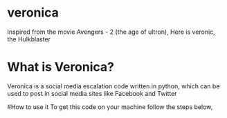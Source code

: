 # veronica

Inspired from the movie Avengers - 2 (the age of ultron), Here is veronic, the Hulkblaster

# What is Veronica?

Veronica is a social media escalation code written in python, which can be used to post in 
social media sites like Facebook and Twitter

#How to use it
To get this code on your machine follow the steps below,
